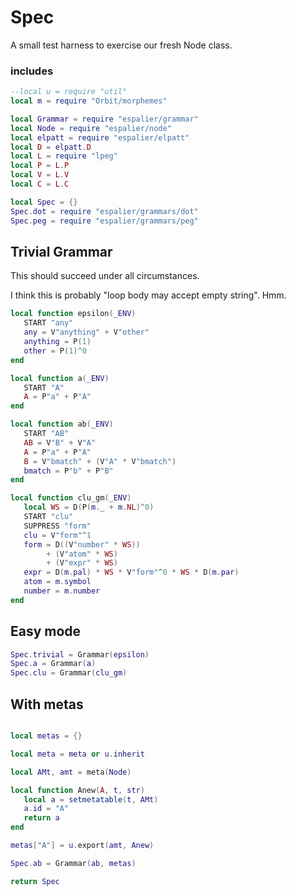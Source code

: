 # Spec


  A small test harness to exercise our fresh Node class\.

### includes

```lua
--local u = require "util"
local m = require "Orbit/morphemes"

local Grammar = require "espalier/grammar"
local Node = require "espalier/node"
local elpatt = require "espalier/elpatt"
local D = elpatt.D
local L = require "lpeg"
local P = L.P
local V = L.V
local C = L.C


```

```lua
local Spec = {}
Spec.dot = require "espalier/grammars/dot"
Spec.peg = require "espalier/grammars/peg"
```

## Trivial Grammar

This should succeed under all circumstances\.

I think this is probably "loop body may accept empty string"\. Hmm\.

```lua
local function epsilon(_ENV)
   START "any"
   any = V"anything" + V"other"
   anything = P(1)
   other = P(1)^0
end

local function a(_ENV)
   START "A"
   A = P"a" + P"A"
end

local function ab(_ENV)
   START "AB"
   AB = V"B" + V"A"
   A = P"a" + P"A"
   B = V"bmatch" + (V"A" * V"bmatch")
   bmatch = P"b" + P"B"
end

local function clu_gm(_ENV)
   local WS = D(P(m._ + m.NL)^0)
   START "clu"
   SUPPRESS "form"
   clu = V"form"^1
   form = D((V"number" * WS))
        + (V"atom" * WS)
        + (V"expr" * WS)
   expr = D(m.pal) * WS * V"form"^0 * WS * D(m.par)
   atom = m.symbol
   number = m.number
end
```

## Easy mode

```lua
Spec.trivial = Grammar(epsilon)
Spec.a = Grammar(a)
Spec.clu = Grammar(clu_gm)
```

## With metas

```lua

local metas = {}

local meta = meta or u.inherit

local AMt, amt = meta(Node)

local function Anew(A, t, str)
   local a = setmetatable(t, AMt)
   a.id = "A"
   return a
end

metas["A"] = u.export(amt, Anew)
```

```lua
Spec.ab = Grammar(ab, metas)
```

```lua
return Spec
```